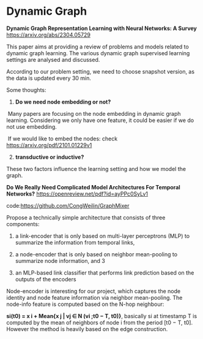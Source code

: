 # Dynamic Graph



**Dynamic Graph Representation Learning with Neural Networks: A Survey** https://arxiv.org/abs/2304.05729

This paper aims at providing a review of problems and models related to dynamic graph learning. The various dynamic graph supervised learning settings are analysed and discussed.

According to our problem setting, we need to choose snapshot version, as the data is updated every 30 min.



Some thoughts:

1.  **Do we need node embedding or not?**

​		Many papers are focusing on the node embedding in dynamic graph learning. Considering we only have one 		feature,  it could be easier if we do not use embedding. 

​		If we would like to embed the nodes: check https://arxiv.org/pdf/2101.01229v1

2. **transductive or inductive?**

These two factors influence the learning setting and how we model the graph.



**Do We Really Need Complicated Model Architectures For Temporal Networks?** https://openreview.net/pdf?id=ayPPc0SyLv1

code:https://github.com/CongWeilin/GraphMixer

Propose a  technically simple architecture that consists of three components: 

1. a link-encoder that is only based on multi-layer perceptrons (MLP) to summarize the information from temporal links, 

2. a node-encoder that is only based on neighbor mean-pooling to summarize node information, and 3
3.  an MLP-based link classifier that performs link prediction based on the outputs of the encoders

Node-encoder is interesting for our project, which captures the node identity and node feature information via neighbor mean-pooling.  The node-info feature is computed based on the N-hop neighbour:

**si(t0) = x i + Mean{x j | vj ∈ N (vi ;t0 − T, t0)}**, basically si at timestamp T is computed by the mean of neighbors of node i from the period [t0 − T, t0]. However the method is heavily based on the edge construction.
